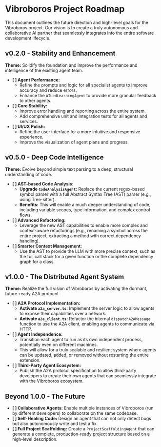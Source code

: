# Vibroboros Project Roadmap

This document outlines the future direction and high-level goals for the Vibroboros project. Our vision is to create a truly autonomous and collaborative AI partner that seamlessly integrates into the entire software development lifecycle.

## v0.2.0 - Stability and Enhancement

**Theme:** Solidify the foundation and improve the performance and intelligence of the existing agent team.

-   **[ ] Agent Performance:**
    -   Refine the prompts and logic for all specialist agents to improve accuracy and reduce errors.
    -   Enhance the `AILedLearningAgent` to provide more granular feedback to other agents.
-   **[ ] Core Stability:**
    -   Improve error handling and reporting across the entire system.
    -   Add comprehensive unit and integration tests for all agents and services.
-   **[ ] UI/UX Polish:**
    -   Refine the user interface for a more intuitive and responsive experience.
    -   Improve the visualization of agent plans and progress.

## v0.5.0 - Deep Code Intelligence

**Theme:** Evolve beyond simple text parsing to a deep, structural understanding of code.

-   **[ ] AST-based Code Analysis:**
    -   **Upgrade `CodeAnalysisAgent`:** Replace the current regex-based symbol parser with a full Abstract Syntax Tree (AST) parser (e.g., using Tree-sitter).
    -   **Benefits:** This will enable a much deeper understanding of code, including variable scopes, type information, and complex control flows.
-   **[ ] Advanced Refactoring:**
    -   Leverage the new AST capabilities to enable more complex and context-aware refactorings (e.g., renaming a symbol across the entire project, extracting a method with correct dependency handling).
-   **[ ] Smarter Context Management:**
    -   Use the AST to provide the LLM with more precise context, such as the full call stack for a given function or the complete dependency graph for a class.

## v1.0.0 - The Distributed Agent System

**Theme:** Realize the full vision of Vibroboros by activating the dormant, future-ready A2A protocol.

-   **[ ] A2A Protocol Implementation:**
    -   **Activate `a2a_server.ts`:** Implement the server logic to allow agents to expose their capabilities over a network.
    -   **Activate `a2a_client.ts`:** Refactor the internal `dispatchA2AMessage` function to use the A2A client, enabling agents to communicate via HTTP.
-   **[ ] Agent Independence:**
    -   Transition each agent to run as its own independent process, potentially even on different machines.
    -   This will allow for a truly scalable and resilient system where agents can be updated, added, or removed without restarting the entire extension.
-   **[ ] Third-Party Agent Ecosystem:**
    -   Publish the A2A protocol specification to allow third-party developers to create their own agents that can seamlessly integrate with the Vibroboros ecosystem.

## Beyond 1.0.0 - The Future

-   **[ ] Collaborative Agents:** Enable multiple instances of Vibroboros (run by different developers) to collaborate on the same codebase.
-   **[ ] Self-Healing Code:** Design an agent that can not only detect bugs but also autonomously write and test a fix.
-   **[ ] Full Project Scaffolding:** Create a `ProjectScaffoldingAgent` that can generate a complete, production-ready project structure based on a high-level description.
